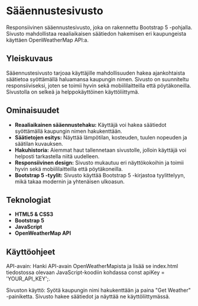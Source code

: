 # Sääennustesivusto

Responsiivinen sääennustesivusto, joka on rakennettu Bootstrap 5 -pohjalla. Sivusto mahdollistaa reaaliaikaisen säätiedon hakemisen eri kaupungeista käyttäen OpenWeatherMap API:a.

## Yleiskuvaus

Sääennustesivusto tarjoaa käyttäjille mahdollisuuden hakea ajankohtaista säätietoa syöttämällä haluamansa kaupungin nimen. Sivusto on suunniteltu responsiiviseksi, joten se toimii hyvin sekä mobiililaitteilla että pöytäkoneilla. Sivustolla on selkeä ja helppokäyttöinen käyttöliittymä.

## Ominaisuudet

- **Reaaliaikainen sääennustehaku:** Käyttäjä voi hakea säätiedot syöttämällä kaupungin nimen hakukenttään.
- **Säätietojen esitys:** Näyttää lämpötilan, kosteuden, tuulen nopeuden ja säätilan kuvauksen.
- **Hakuhistoria:** Aiemmat haut tallennetaan sivustolle, jolloin käyttäjä voi helposti tarkastella niitä uudelleen.
- **Responsiivinen design:** Sivusto mukautuu eri näyttökokoihin ja toimii hyvin sekä mobiililaitteilla että pöytäkoneilla.
- **Bootstrap 5 -tyylit:** Sivusto käyttää Bootstrap 5 -kirjastoa tyylittelyyn, mikä takaa modernin ja yhtenäisen ulkoasun.

## Teknologiat

- **HTML5 & CSS3**
- **Bootstrap 5**
- **JavaScript**
- **OpenWeatherMap API**

## Käyttöohjeet

API-avain:
Hanki API-avain OpenWeatherMapista ja lisää se index.html tiedostossa olevaan JavaScript-koodiin kohdassa const apiKey = 'YOUR_API_KEY';.

Sivuston käyttö:
Syötä kaupungin nimi hakukenttään ja paina "Get Weather" -painiketta.
Sivusto hakee säätiedot ja näyttää ne käyttöliittymässä.
